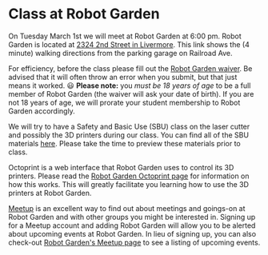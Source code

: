 # Class at Robot Garden

On Tuesday March 1st we will meet at Robot Garden at 6:00 pm.  Robot Garden is located at [2324 2nd Street in Livermore](https://www.google.com/maps/dir/Robot+Garden,+Second+Street,+Livermore,+CA/2350+Railroad+Ave,+Livermore,+CA+94550/@37.6829176,-121.7682435,18z/data=!4m14!4m13!1m5!1m1!1s0x808fe0dca4618efd:0x75d4323f44065d31!2m2!1d-121.7675007!2d37.6818331!1m5!1m1!1s0x808fe7a1b5ca437d:0x7e27239870aa0edc!2m2!1d-121.768259!2d37.684367!3e2). This link shows the (4 minute) walking directions from the parking garage on Railroad Ave.

For efficiency, before the class please fill out the [Robot Garden waiver](http://www.robotgarden.org/get-involved/waiver/). Be advised that it will often throw an error when you submit, but that just means it worked. :smiley:  **Please note:** you _must be 18 years of age_ to be a full member of Robot Garden (the waiver will ask your date of birth).  If you are not 18 years of age, we will prorate your student membership to Robot Garden accordingly.

We will try to have a Safety and Basic Use (SBU) class on the laser cutter and possibly the 3D printers during our class.  You can find all of the SBU materials [here](http://www.robotgarden.org/workshop/safety-and-basic-use/).  Please take the time to preview these materials prior to class.

Octoprint is a web interface that Robot Garden uses to control its 3D printers.  Please read the [Robot Garden Octoprint page](https://github.com/RobotGarden/octoprint/blob/master/intro_to_octoprint.asciidoc) for information on how this works.  This will greatly facilitate you learning how to use the 3D printers at Robot Garden.

[Meetup](http://www.meetup.com) is an excellent way to find out about meetings and goings-on at Robot Garden and with other groups you might be interested in.  Signing up for a Meetup account and adding Robot Garden will allow you to be alerted about upcoming events at Robot Garden.  In lieu of signing up, you can also check-out [Robot Garden's Meetup page](http://www.meetup.com/Robot-Garden/events/) to see a listing of upcoming events.

